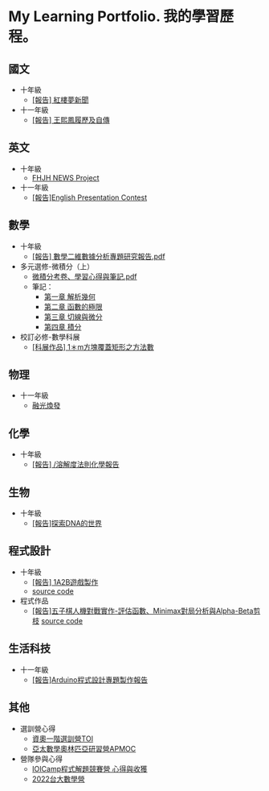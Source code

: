 #  My Learning Portfolio. 我的學習歷程。

## 國文
* 十年級
  * [[報告] 紅樓夢新聞](Chinese//紅樓夢新聞.pdf) 
* 十一年級
  * [[報告] 王熙鳳履歷及自傳](Chinese//王熙鳳履歷及自傳.pdf)

## 英文
* 十年級
  * [FHJH NEWS Project](English//109-2%20English%20Personal%20Profile.pdf) 
* 十一年級
  * [[報告]English Presentation Contest](English//English%20Presentation%20Contest.pdf) 

## 數學
* 十年級
  * [[報告] 數學二維數據分析專題研究報告.pdf](Math/數學二維數據分析專題研究報告.pdf)
* 多元選修-微積分（上）
  * [微積分考卷、學習心得與筆記.pdf](Math/Calculus/微積分學習心得與筆記.pdf)
  * 筆記：
    * [第一章 解析幾何](Math/Calculus/CH_01.pdf)
    * [第二章 函數的極限](Math/Calculus/CH_02.pdf)
    * [第三章 切線與微分](Math/Calculus/CH_03.pdf)
    * [第四章 積分](Math/Calculus/CH_04.pdf)
* 校訂必修-數學科展
  * [[科展作品] 1＊m方塊覆蓋矩形之方法數](Math/數學校訂必修：1＊m方塊覆蓋矩形之方法數.pdf)

## 物理
* 十一年級
  * [融光煥發](Physics/融光煥發.pdf)

## 化學
* 十年級
  * [[報告] /溶解度法則化學報告](Chemistry/溶解度法則化學報告.pdf)

## 生物
* 十年級
  * [[報告]探索DNA的世界](Biology/探索DNA的世界.pdf)

## 程式設計
* 十年級
  * [[報告] 1A2B遊戲製作](Programing/C++程式設計專題製作報告.pdf)
  * [source code](https://github.com/FelicityTomato/Bulls-and-Cows)
* 程式作品
  * [[報告]五子棋人機對戰實作-評估函數、Minimax對局分析與Alpha-Beta剪枝](Programing//%E4%BA%94%E5%AD%90%E6%A3%8B%E4%BA%BA%E6%A9%9F%E5%B0%8D%E6%88%B0%E5%AF%A6%E4%BD%9C%20-%E8%A9%95%E4%BC%B0%E5%87%BD%E6%95%B8%E3%80%81Minimax%E5%B0%8D%E5%B1%80%E5%88%86%E6%9E%90%E8%88%87Alpha-Beta%E5%89%AA%E6%9E%9D.pdf)
  [source code](https://github.com/FelicityTomato/gomoku)

## 生活科技
* 十一年級
  * [[報告]Arduino程式設計專題製作報告](Technology//Arduino程式設計專題製作報告.pdf)

## 其他
* 選訓營心得
  * [資奧一階選訓營TOI](others//TOI%E4%B8%80%E9%9A%8E%E9%81%B8%E8%A8%93%E5%BF%83%E5%BE%97%E8%88%87%E8%AD%89%E6%98%8E.pdf)
  * [亞太數學奧林匹亞研習營APMOC](others//APMOC%E5%BF%83%E5%BE%97%E8%88%87%E8%AD%89%E6%98%8E.pdf)
* 營隊參與心得
  * [IOICamp程式解題競賽營 心得與收獲](others//IOICamp%20%E5%BF%83%E5%BE%97%E8%88%87%E6%94%B6%E7%8D%B2.pdf)
  * [2022台大數學營](others//2022%E5%8F%B0%E5%A4%A7%E6%95%B8%E5%AD%B8%E7%87%9F_compressed.pdf)
